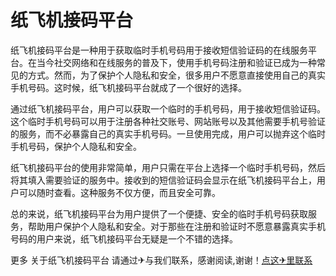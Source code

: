 # 纸飞机接码平台

纸飞机接码平台是一种用于获取临时手机号码用于接收短信验证码的在线服务平台。在当今社交网络和在线服务的普及下，使用手机号码注册和验证已成为一种常见的方式。然而，为了保护个人隐私和安全，很多用户不愿意直接使用自己的真实手机号码。这时候，纸飞机接码平台就成了一个很好的选择。

通过纸飞机接码平台，用户可以获取一个临时的手机号码，用于接收短信验证码。这个临时手机号码可以用于注册各种社交账号、网站账号以及其他需要手机号验证的服务，而不必暴露自己的真实手机号码。一旦使用完成，用户可以抛弃这个临时手机号码，保护个人隐私和安全。

纸飞机接码平台的使用非常简单，用户只需在平台上选择一个临时手机号码，然后将其填入需要验证的服务中。接收到的短信验证码会显示在纸飞机接码平台上，用户可以随时查看。这种服务不仅方便，而且安全可靠。

总的来说，纸飞机接码平台为用户提供了一个便捷、安全的临时手机号码获取服务，帮助用户保护个人隐私和安全。对于那些在注册和验证时不愿意暴露真实手机号码的用户来说，纸飞机接码平台无疑是一个不错的选择。

更多 关于纸飞机接码平台 请通过✈与我们联系，感谢阅读,谢谢！[点这✈里联系](https://w.k02.cc)